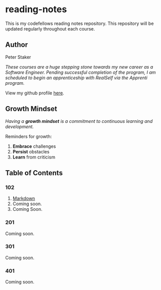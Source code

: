 # reading-notes
This is my codefellows reading notes repository. This repository will be updated regularly throughout each course.

## Author
Peter Staker

*These courses are a huge stepping stone towards my new career as a Software Engineer. Pending successful completion of the program, I am scheduled to begin an apprenticeship with RealSelf via the Apprenti program.* 

View my github profile [here](https://github.com/peterjast).

## Growth Mindset
*Having a **growth mindset** is a commitment to continuous learning and development.* 

Reminders for growth:
1. **Embrace** challenges
1. **Persist** obstacles
1. **Learn** from criticism

## Table of Contents

### 102
1. [Markdown](https://peterjast.github.io/reading-notes/class01)
1. Coming soon.
1. Coming Soon.
 
### 201

Coming soon.

### 301

Coming soon.

### 401

Coming soon.
